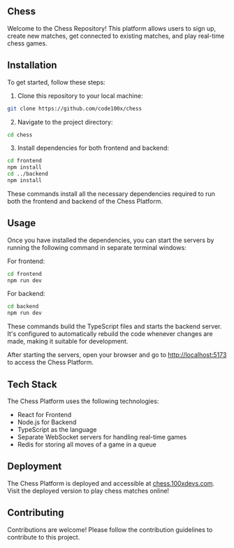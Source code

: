 ## Chess

Welcome to the Chess Repository! This platform allows users to sign up, create new matches, get connected to existing matches, and play real-time chess games.

## Installation

To get started, follow these steps:

1. Clone this repository to your local machine:
```bash
git clone https://github.com/code100x/chess
```

2. Navigate to the project directory:
```bash
cd chess
```

3. Install dependencies for both frontend and backend:
```bash
cd frontend
npm install
cd ../backend
npm install
```

These commands install all the necessary dependencies required to run both the frontend and backend of the Chess Platform.

## Usage

Once you have installed the dependencies, you can start the servers by running the following command in separate terminal windows:

For frontend:
```bash
cd frontend
npm run dev
```

For backend:
```bash
cd backend
npm run dev
```

These commands build the TypeScript files and starts the backend server. It's configured to automatically rebuild the code whenever changes are made, making it suitable for development.

After starting the servers, open your browser and go to [http://localhost:5173](http://localhost:5173) to access the Chess Platform.

## Tech Stack

The Chess Platform uses the following technologies:

- React for Frontend
- Node.js for Backend
- TypeScript as the language
- Separate WebSocket servers for handling real-time games
- Redis for storing all moves of a game in a queue

## Deployment

The Chess Platform is deployed and accessible at [chess.100xdevs.com](http://chess.100xdevs.com/). Visit the deployed version to play chess matches online!

## Contributing

Contributions are welcome! Please follow the contribution guidelines to contribute to this project.
